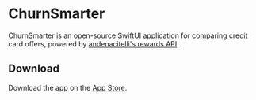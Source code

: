 # ChurnSmarter 
ChurnSmarter is an open-source SwiftUI application for comparing credit card offers, powered by [andenacitelli's rewards API](https://github.com/andenacitelli/credit-card-bonuses-api).

## Download
Download the app on the [App Store](https://apps.apple.com/us/app/churn-smarter/id6737769347).

